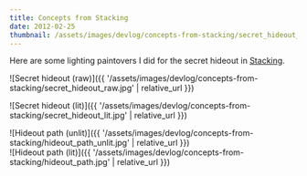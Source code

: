 ```yaml
---
title: Concepts from Stacking
date: 2012-02-25
thumbnail: /assets/images/devlog/concepts-from-stacking/secret_hideout_raw.jpg
---
```


Here are some lighting paintovers I did for the secret hideout in [Stacking](http://www.stackingvideogame.com/).

<div class="media-grid" markdown="1">
![Secret hideout (raw)]({{ '/assets/images/devlog/concepts-from-stacking/secret_hideout_raw.jpg' | relative_url }})

![Secret hideout (lit)]({{ '/assets/images/devlog/concepts-from-stacking/secret_hideout_lit.jpg' | relative_url }})
</div>

<div class="devlog-gallery" markdown="1">
![Hideout path (unlit)]({{ '/assets/images/devlog/concepts-from-stacking/hideout_path_unlit.jpg' | relative_url }})

<div class="devlog-gallery" markdown="1">
![Hideout path (lit)]({{ '/assets/images/devlog/concepts-from-stacking/hideout_path.jpg' | relative_url }})
</div>
